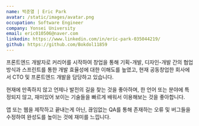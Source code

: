 ```yaml
---
name: 박준열 | Eric Park
avatar: /static/images/avatar.png
occupation: Software Engineer
company: Yonsei University
email: eric010506@naver.com
linkedin: https://www.linkedin.com/in/eric-park-035044219/
github: https://github.com/Bokdol11859
---
```


프론트엔드 개발자로 커리어를 시작하여 창업을 통해 기획-개발, 디자인-개발 간의 협업 방식과 스프린트를 통한 개발 효율성에 대한 이해도를 높였고, 현재 공동창업한 회사에서 CTO 및 프론트엔드 개발을 담당하고 있습니다.

현재에 만족하지 않고 언제나 발전의 길을 찾는 것을 좋아하며, 한 언어 또는 분야에 특정되지 않고, 재미있어 보이는 기술들을 빠르게 배워서 이용해보는 것을 좋아합니다.

앱 또는 웹을 제작하고 끝내는게 아닌, 끊임없는 QA를 통해 존재하는 오류 및 버그들을 수정하여 완성도를 높이는 것에 재미를 느낍니다.
